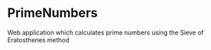 # PrimeNumbers

Web application which calculates prime numbers using the Sieve of Eratosthenes method
